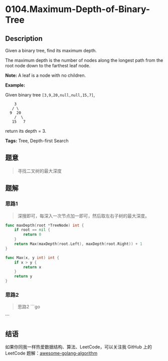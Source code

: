 # 0104.Maximum-Depth-of-Binary-Tree

## Description

Given a binary tree, find its maximum depth.

The maximum depth is the number of nodes along the longest path from the root node down to the farthest leaf node.

**Note:** A leaf is a node with no children.

**Example:**

Given binary tree `[3,9,20,null,null,15,7]`,

```text
    3
   / \
  9  20
    /  \
   15   7
```

return its depth = 3.

**Tags:** Tree, Depth-first Search

## 题意

> 寻找二叉树的最大深度

## 题解

### 思路1

> 深搜即可，每深入一次节点加一即可，然后取左右子树的最大深度。

```go
func maxDepth(root *TreeNode) int {
    if root == nil {
        return 0
    }
    return Max(maxDepth(root.Left), maxDepth(root.Right)) + 1
}

func Max(x, y int) int {
    if x > y {
        return x
    }
    return y
}
```

### 思路2

> 思路2 \`\`\`go

\`\`\`

## 结语

如果你同我一样热爱数据结构、算法、LeetCode，可以关注我 GitHub 上的 LeetCode 题解：[awesome-golang-algorithm](https://github.com/kylesliu/awesome-golang-algorithm)

